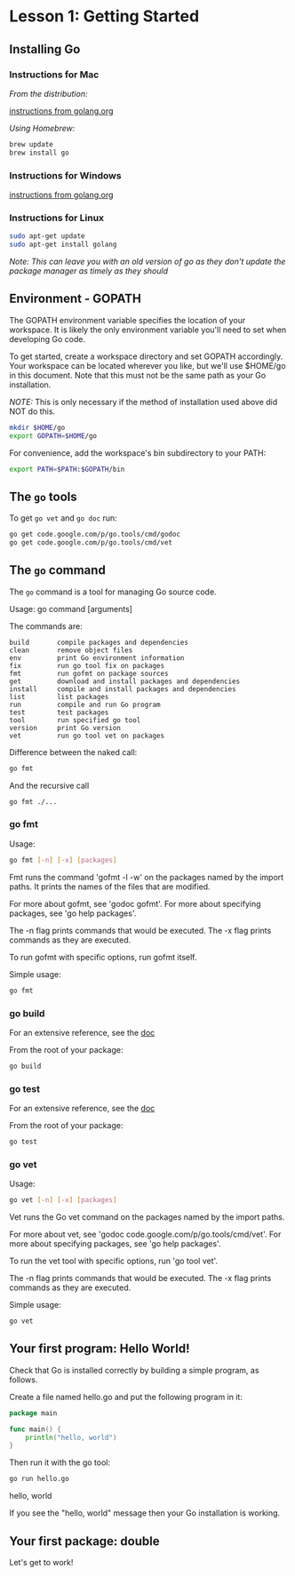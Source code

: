 # Lesson 1: Getting Started

## Installing Go

### Instructions for Mac

*From the distribution:*

[instructions from golang.org](http://golang.org/doc/install#download)

*Using Homebrew:*

```bash
brew update
brew install go
```

### Instructions for Windows

[instructions from golang.org](http://golang.org/doc/install#download)

### Instructions for Linux

```bash
sudo apt-get update
sudo apt-get install golang
```

*Note: This can leave you with an old version of go as they don't update
the package manager as timely as they should*

## Environment - GOPATH

The GOPATH environment variable specifies the location of your
workspace. It is likely the only environment variable you'll need to set
when developing Go code.

To get started, create a workspace directory and set GOPATH accordingly.
Your workspace can be located wherever you like, but we'll use $HOME/go
in this document. Note that this must not be the same path as your Go
installation.

*NOTE:* This is only necessary if the method of installation used above did NOT do this.

```bash
mkdir $HOME/go
export GOPATH=$HOME/go
```

For convenience, add the workspace's bin subdirectory to your PATH:

```bash
export PATH=$PATH:$GOPATH/bin
```

## The `go` tools

To get `go vet` and `go doc` run:

```bash
go get code.google.com/p/go.tools/cmd/godoc
go get code.google.com/p/go.tools/cmd/vet
```

## The `go` command

The `go` command is a tool for managing Go source code.

Usage:
        go command [arguments]

The commands are:

    build       compile packages and dependencies
    clean       remove object files
    env         print Go environment information
    fix         run go tool fix on packages
    fmt         run gofmt on package sources
    get         download and install packages and dependencies
    install     compile and install packages and dependencies
    list        list packages
    run         compile and run Go program
    test        test packages
    tool        run specified go tool
    version     print Go version
    vet         run go tool vet on packages



Difference between the naked call:

```bash
go fmt
```

And the recursive call
```bash
go fmt ./...
```

### go fmt

Usage:

```bash
go fmt [-n] [-x] [packages]
```

Fmt runs the command 'gofmt -l -w' on the packages named by the import paths.
It prints the names of the files that are modified.

For more about gofmt, see 'godoc gofmt'.
For more about specifying packages, see 'go help packages'.

The -n flag prints commands that would be executed.
The -x flag prints commands as they are executed.

To run gofmt with specific options, run gofmt itself.

Simple usage:

```bash
go fmt
```

### go build

For an extensive reference, see the [doc](http://golang.org/cmd/go/#hdr-Compile_packages_and_dependencies)

From the root of your package:

```bash
go build
```

### go test

For an extensive reference, see the [doc](http://golang.org/cmd/go/#hdr-Test_packages)

From the root of your package:

```bash
go test
```

### go vet

Usage:

```bash
go vet [-n] [-x] [packages]
```

Vet runs the Go vet command on the packages named by the import paths.

For more about vet, see 'godoc code.google.com/p/go.tools/cmd/vet'.
For more about specifying packages, see 'go help packages'.

To run the vet tool with specific options, run 'go tool vet'.

The -n flag prints commands that would be executed.
The -x flag prints commands as they are executed.

Simple usage:

```bash
go vet
```

## Your first program: Hello World!

Check that Go is installed correctly by building a simple program, as follows.

Create a file named hello.go and put the following program in it:

```go
package main

func main() {
    println("hello, world")
}
```

Then run it with the go tool:

```bash
go run hello.go
```

hello, world

If you see the "hello, world" message then your Go installation is working.

## Your first package: double

Let's get to work!
